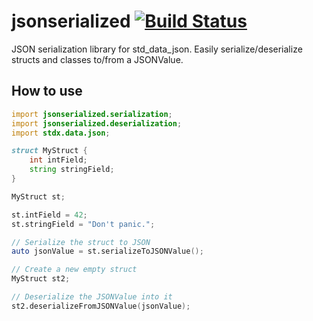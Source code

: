 # jsonserialized [![Build Status](https://travis-ci.org/forbjok/jsonserialized.svg?branch=master)](https://travis-ci.org/forbjok/jsonserialized)

JSON serialization library for std_data_json. Easily serialize/deserialize structs and classes to/from a JSONValue.

## How to use
```D
import jsonserialized.serialization;
import jsonserialized.deserialization;
import stdx.data.json;

struct MyStruct {
    int intField;
    string stringField;
}

MyStruct st;

st.intField = 42;
st.stringField = "Don't panic.";

// Serialize the struct to JSON
auto jsonValue = st.serializeToJSONValue();

// Create a new empty struct
MyStruct st2;

// Deserialize the JSONValue into it
st2.deserializeFromJSONValue(jsonValue);
```
